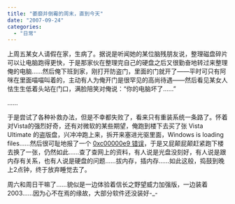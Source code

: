 ```yaml
---
title: "萎靡并倒霉的周末，直到今天"
date: "2007-09-24"
categories: 
  - "日常"
---
```

上周五某女人请假在家，生病了。据说是听闻她的某位脑残朋友说，整理磁盘碎片可以让电脑跑得更快，于是那家伙在整理完自己的硬盘之后又很勤奋地转过来整理俺的电脑……然后俺下班到家，刚打开防盗门，里面的门就开了——平时可只有阿咪在里面喵喵叫着的，主动有人为俺开门是很罕见的高尚待遇——然后看见某女人怯生生低着头站在门口，满脸陪笑对俺说：“你的电脑坏了……”

……

于是尝试了各种补救办法，但是不幸都失败了，看来只有重装系统一条路了。怀着对Vista的强烈好奇，还有对微软的某些期望，俺跑到楼下去买了张 Vista Ultimate 的盗版盘，兴冲冲跑上来，拆开来塞进光驱里面，Windows is loading files……然后很可耻地报了一个 [0xc00000e9 错误](http://www.google.cn/search?q=vista+0xc00000e9)，于是又屁颠屁颠赶紧跑下楼去换了一张，仍然如此……查了查网上的资料，有人说是光盘没刻好，有人说是跟内存有关系，也有人说是硬盘的问题……拔内存，插内存……如此这般，捣鼓到晚上2点钟，终于放弃睡觉去了。

周六和周日干嘛了……貌似是一边体验着信长之野望威力加强版，一边装着2003……因为心不在焉的缘故，大部分软件还没装好-\_-
